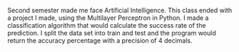Second semester made me face Artificial Intelligence. This class ended with a project I made, using the Multilayer Perceptron in Python. I made a classification algorithm that would calculate the success rate of the prediction. I split the data set into train and test and the program would return the accuracy percentage with a precision of 4 decimals.
